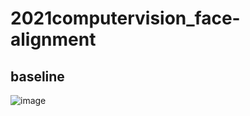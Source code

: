 # 2021computervision_face-alignment

## baseline
![image](https://user-images.githubusercontent.com/72068129/144748514-3d52153f-88cd-4d41-a1c0-4b917913074a.png)
